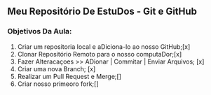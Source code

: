 
## Meu Repositório De EstuDos - Git e GitHub

### Objetivos Da Aula:

1. Criar um repositoria local e aDiciona-lo ao nosso GitHub;[x]
2. Clonar Repositório Remoto para o nosso computaDor;[x]
3. Fazer Alteracaçoes >> ADionar | Commitar | Enviar Arquivos; [x]
4. Criar uma nova Branch; [x]
5. Realizar um Pull Request e Merge;[]
7. Criar nosso primeoro fork;[]